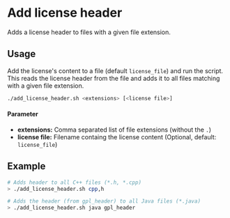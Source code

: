 # Add license header

Adds a license header to files with a given file extension.


## Usage

Add the license's content to a file (default `license_file`) and run the script.
This reads the license header from the file and adds it to all files matching with a given file extension.

```bash
./add_license_header.sh <extensions> [<license file>]
```

#### Parameter

- **extensions:** Comma separated list of file extensions (without the `.`)
- **license file:** Filename containg the license content (Optional, default: `license_file`)


## Example

```bash
# Adds header to all C++ files (*.h, *.cpp)
> ./add_license_header.sh cpp,h

# Adds the header (from gpl_header) to all Java files (*.java)
> ./add_license_header.sh java gpl_header
```

